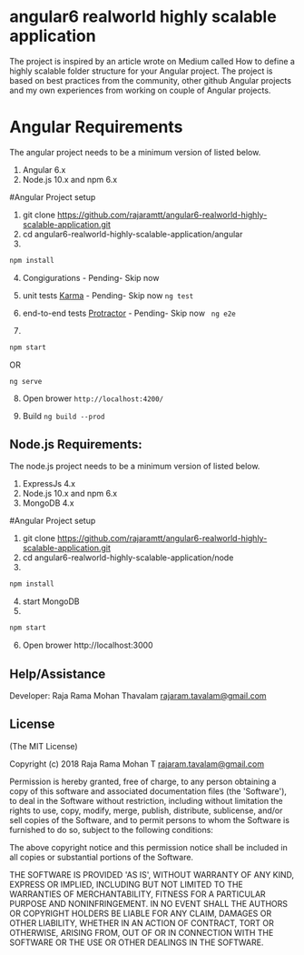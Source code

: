 # angular6 realworld highly scalable application

The project is inspired by an article  wrote on Medium called How to define a highly scalable folder structure for your Angular project. The project is based on best practices from the community, other github Angular projects and my own experiences from working on couple of Angular projects.

# Angular Requirements

The angular project needs to be a minimum version of listed below.

1. Angular 6.x 
2. Node.js 10.x and npm 6.x

#Angular Project setup

1. git clone https://github.com/rajaramtt/angular6-realworld-highly-scalable-application.git
2. cd angular6-realworld-highly-scalable-application/angular
3. 
```sh
npm install
```
4. Congigurations - Pending- Skip now

5. unit tests [Karma](https://karma-runner.github.io) - Pending- Skip now
`ng test`

6.  end-to-end tests [Protractor](http://www.protractortest.org/) - Pending- Skip now
` ng e2e`

7. 
```sh
npm start 
```
OR

`ng serve`

8. Open brower `http://localhost:4200/`

9. Build 
`ng build --prod`


## Node.js Requirements:

The node.js project needs to be a minimum version of listed below.

1. ExpressJs 4.x 
2. Node.js 10.x and npm 6.x
3. MongoDB 4.x

#Angular Project setup

1. git clone https://github.com/rajaramtt/angular6-realworld-highly-scalable-application.git
2. cd angular6-realworld-highly-scalable-application/node
3. 
```sh
npm install
```
4. start MongoDB
5. 
```sh
npm start
```
6. Open brower http://localhost:3000

## Help/Assistance

Developer: Raja Rama Mohan Thavalam <rajaram.tavalam@gmail.com>  

## License


(The MIT License)

Copyright (c) 2018 Raja Rama Mohan T <rajaram.tavalam@gmail.com>

Permission is hereby granted, free of charge, to any person obtaining
a copy of this software and associated documentation files (the
'Software'), to deal in the Software without restriction, including
without limitation the rights to use, copy, modify, merge, publish,
distribute, sublicense, and/or sell copies of the Software, and to
permit persons to whom the Software is furnished to do so, subject to
the following conditions:

The above copyright notice and this permission notice shall be
included in all copies or substantial portions of the Software.

THE SOFTWARE IS PROVIDED 'AS IS', WITHOUT WARRANTY OF ANY KIND,
EXPRESS OR IMPLIED, INCLUDING BUT NOT LIMITED TO THE WARRANTIES OF
MERCHANTABILITY, FITNESS FOR A PARTICULAR PURPOSE AND NONINFRINGEMENT.
IN NO EVENT SHALL THE AUTHORS OR COPYRIGHT HOLDERS BE LIABLE FOR ANY
CLAIM, DAMAGES OR OTHER LIABILITY, WHETHER IN AN ACTION OF CONTRACT,
TORT OR OTHERWISE, ARISING FROM, OUT OF OR IN CONNECTION WITH THE
SOFTWARE OR THE USE OR OTHER DEALINGS IN THE SOFTWARE.